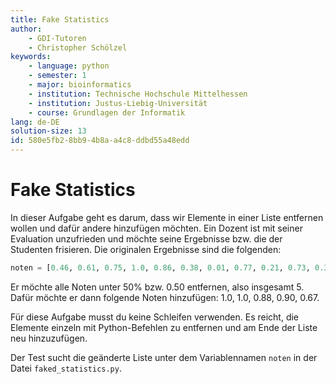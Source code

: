 ```yaml
---
title: Fake Statistics
author:
    - GDI-Tutoren
    - Christopher Schölzel
keywords:
    - language: python
    - semester: 1
    - major: bioinformatics
    - institution: Technische Hochschule Mittelhessen
    - institution: Justus-Liebig-Universität
    - course: Grundlagen der Informatik
lang: de-DE
solution-size: 13
id: 580e5fb2-8bb9-4b8a-a4c8-ddbd55a48edd
---
```


# Fake Statistics

In dieser Aufgabe geht es darum, dass wir Elemente in einer Liste entfernen wollen und dafür andere hinzufügen möchten.
Ein Dozent ist mit seiner Evaluation unzufrieden und möchte seine Ergebnisse bzw. die der Studenten frisieren.
Die originalen Ergebnisse sind die folgenden:

```python
noten = [0.46, 0.61, 0.75, 1.0, 0.86, 0.38, 0.01, 0.77, 0.21, 0.73, 0.32, 0.99]
```

Er möchte alle Noten unter 50% bzw. 0.50 entfernen, also insgesamt 5. Dafür möchte er dann folgende Noten hinzufügen:
1.0, 1.0, 0.88, 0.90, 0.67.

Für diese Aufgabe musst du keine Schleifen verwenden. Es reicht, die Elemente einzeln mit Python-Befehlen zu entfernen und am Ende der Liste neu hinzuzufügen.

Der Test sucht die geänderte Liste unter dem Variablennamen `noten` in der Datei `faked_statistics.py`.
